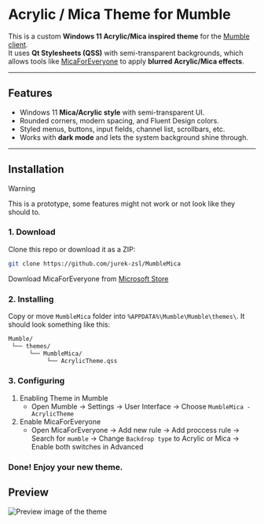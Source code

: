 # Acrylic / Mica Theme for Mumble

This is a custom **Windows 11 Acrylic/Mica inspired theme** for the [Mumble client](https://www.mumble.info/).  
It uses **Qt Stylesheets (QSS)** with semi-transparent backgrounds, which allows tools like [MicaForEveryone](https://github.com/MicaForEveryone/MicaForEveryone) to apply **blurred Acrylic/Mica effects**.

---

## Features
- Windows 11 **Mica/Acrylic style** with semi-transparent UI.  
- Rounded corners, modern spacing, and Fluent Design colors.  
- Styled menus, buttons, input fields, channel list, scrollbars, etc.  
- Works with **dark mode** and lets the system background shine through.  

---

## Installation

> [!WARNING]  
> This is a prototype, some features might not work or not look like they should to.

### 1. Download
Clone this repo or download it as a ZIP:
```bash
git clone https://github.com/jurek-zsl/MumbleMica
```
Download MicaForEveryone from [Microsoft Store](https://apps.microsoft.com/detail/9p8v68p4z78p?hl=en-US&gl=PL)
### 2. Installing
Copy or move `MumbleMica` folder into `%APPDATA%\Mumble\Mumble\themes\`.
It should look something like this: 
```bash
Mumble/
 └── themes/
      └── MumbleMica/
           └── AcrylicTheme.qss
```
### 3. Configuring
1. Enabling Theme in Mumble
   - Open Mumble -> Settings -> User Interface -> Choose `MumbleMica - AcrylicTheme`
2. Enable MicaForEveryone
   - Open MicaForEveryone -> Add new rule -> Add proccess rule -> Search for `mumble` -> Change `Backdrop type` to Acrylic or Mica -> Enable both switches in Advanced
### Done! Enjoy your new theme.

## Preview
![Preview image of the theme](https://ohiofiles.live/cd613c.png)
